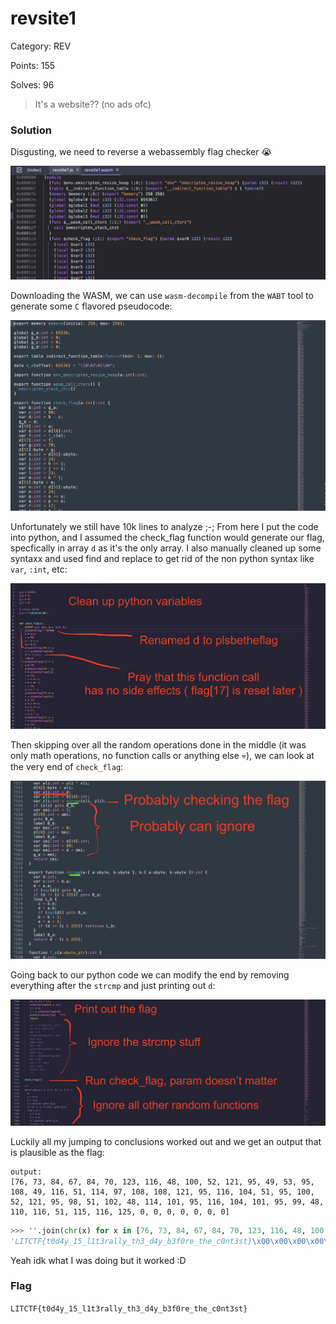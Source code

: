 # revsite1

Category: REV

Points: 155

Solves: 96

>It's a website?? (no ads ofc)

### Solution

Disgusting, we need to reverse a webassembly flag checker :sob:

![Wasm Code](/images/revsite1wasmflagcheck.png)

Downloading the WASM, we can use `wasm-decompile` from the `WABT` tool to generate some `C` flavored pseudocode:

![Psuedo Code](/images/revsite1psuedocode.png)

Unfortunately we still have 10k lines to analyze ;-; From here I put the code into python, and I assumed the check_flag function would generate our flag, specfically in array `d` as it's the only array. I also manually cleaned up some syntaxx and used find and replace to get rid of the non python syntax like `var`, `:int`, etc:

![Python Code](/images/revsite1pythonish.png)

Then skipping over all the random operations done in the middle (it was only math operations, no function calls or anything else :skull:), we can look at the very end of `check_flag`:

![Function End](/images/revsite1psuedocodeend.png)

Going back to our python code we can modify the end by removing everything after the `strcmp` and just printing out `d`:

![Python patch](/images/revsite1pythonpatch.png)

Luckily all my jumping to conclusions worked out and we get an output that is plausible as the flag:

```
output:
[76, 73, 84, 67, 84, 70, 123, 116, 48, 100, 52, 121, 95, 49, 53, 95, 108, 49, 116, 51, 114, 97, 108, 108, 121, 95, 116, 104, 51, 95, 100, 52, 121, 95, 98, 51, 102, 48, 114, 101, 95, 116, 104, 101, 95, 99, 48, 110, 116, 51, 115, 116, 125, 0, 0, 0, 0, 0, 0, 0]
```

```py
>>> ''.join(chr(x) for x in [76, 73, 84, 67, 84, 70, 123, 116, 48, 100, 52, 121, 95, 49, 53, 95, 108, 49, 116, 51, 114, 97, 108, 108, 121, 95, 116, 104, 51, 95, 100, 52, 121, 95, 98, 51, 102, 48, 114, 101, 95, 116, 104, 101, 95, 99, 48, 110, 116, 51, 115, 116, 125, 0, 0, 0, 0, 0, 0, 0])
'LITCTF{t0d4y_15_l1t3rally_th3_d4y_b3f0re_the_c0nt3st}\x00\x00\x00\x00\x00\x00\x00'
```

Yeah idk what I was doing but it worked \:D

### Flag

```LITCTF{t0d4y_15_l1t3rally_th3_d4y_b3f0re_the_c0nt3st}```


